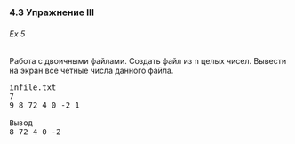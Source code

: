 ﻿### 4.3 Упражнение III

###### Ex 5

Работа с двоичными файлами. Создать файл из n целых чисел. Вывести на экран все четные числа данного файла.

<pre>infile.txt
7
9 8 72 4 0 -2 1

Вывод
8 72 4 0 -2</pre>
